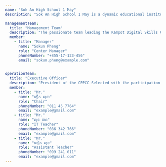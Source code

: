 ```yaml
---
name: "Sok An High School 1 May"
description: "Sok An High School 1 May is a dynamic educational institution that provides opportunities for students to gain knowledge, skills, and virtues. The high school has a good learning environment, experienced teachers, and modern learning equipment. The curriculum is designed in accordance with national and international educational standards to provide students with a broad knowledge base. In addition, the high school also provides opportunities for students to participate in social and sports activities."

managementTeam:
  title: "Management Team"
  description: "The passionate team leading the Kampot Digital Skills Center."
  member:
    - title: "Manager"
      name: "Sokun Pheng"
      role: "Center Manager"
      phoneNumber: "+855-17-123-456"
      email: "sokun.pheng@example.com"
   

operationTeam:
  title: "Executive Officer"
  description: "President of the CPPCC Selected with the participation of the high school management and the team in charge of construction and commissioning According to the public high school of KPT."
  member:
    - title: "Mr."
      name: "ភឿក សុខា"
      role: "Chair"
      phoneNumber: "011 45 7764"
      email: "example@gmail.com"
    - title: "Mr."
      name: "សុច ភាព"
      role: "IT Teacher"
      phoneNumber: "086 342 766"
      email: "example@gmail.com"
    - title: "Mr."
      name: "សៀក សុខ"
      role: "Assistant Teacher"
      phoneNumber: "099 241 011"
      email: "example@gmail.com"
---
```

